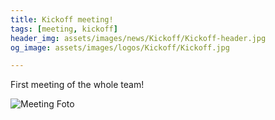 ```yaml
---
title: Kickoff meeting!
tags: [meeting, kickoff]
header_img: assets/images/news/Kickoff/Kickoff-header.jpg
og_image: assets/images/logos/Kickoff/Kickoff.jpg

---
```


First meeting of the whole team! 

![Meeting Foto](../../../assets/images/news/Kickoff/Kickoff.jpg)